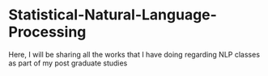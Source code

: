 # Statistical-Natural-Language-Processing
Here, I will be sharing all the works that I have doing regarding NLP classes as part of my post graduate studies
